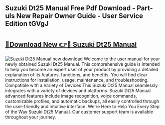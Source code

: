 ## Suzuki Dt25 Manual Free Pdf Download - Part-uIs New Repair Owner Guide - User Service Edition tGVgJ

# <h2><a href="http://bc54904.oget.top/?id=Suzuki+Dt25+Manual">🔗Download New 👉🔴 Suzuki Dt25 Manual</a></h2>

[![Suzuki Dt25 Manual new download](https://i.imgur.com/5g1atiW.png)](http://bc54904.oget.top/?id=Suzuki+Dt25+Manual)
Welcome to the user manual for your newly obtained Suzuki Dt25 Manual. This comprehensive guide is intended to help you become an expert user of your product by providing a detailed explanation of its features, functions, and benefits. You will find clear instructions for installation, usage, maintenance, and troubleshooting. Compatible with a Variety of Devices This Suzuki Dt25 Manual seamlessly integrates with a variety of devices and platforms. Suzuki Dt25 Manual advanced features include image recognition, voice commands, customizable profiles, and automatic backups, all easily controlled through the user-friendly and intuitive interface. We're Here to Help You Every Step of the Way Suzuki Dt25 Manual. Our customer support team is available throughout your journey.
